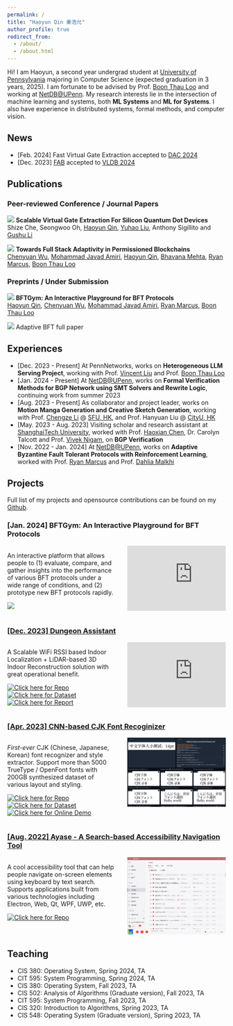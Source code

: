 ```yaml
---
permalink: /
title: "Haoyun Qin 秦浩允"
author_profile: true
redirect_from: 
  - /about/
  - /about.html
---
```


Hi! I am Haoyun, a second year undergrad student at [University of Pennsylvania](https://upenn.edu) majoring in Computer Science (expected graduation in 3 years, 2025). I am fortunate to be advised by Prof. [Boon Thau Loo](https://boonloo.cis.upenn.edu/) and working at [NetDB@UPenn](https://netdb.cis.upenn.edu/). My research interests lie in the intersection of machine learning and systems, both **ML Systems** and **ML for Systems**. I also have experience in distributed systems, formal methods, and computer vision.

## News

* [Feb. 2024] Fast Virtual Gate Extraction accepted to [DAC 2024](https://www.dac.com/)
* [Dec. 2023] [FAB](https://scholar.google.com/citations?view_op=view_citation&hl=zh-CN&user=OuneFS8AAAAJ&citation_for_view=OuneFS8AAAAJ:u5HHmVD_uO8C) accepted to [VLDB 2024](https://vldb.org/2024/)

## Publications

### Peer-reviewed Conference / Journal Papers

[![](https://img.shields.io/badge/DAC-2024-blue?style=flat-square)](https://www.dac.com/) **Scalable Virtual Gate Extraction For Silicon Quantum Dot Devices**<br>
Shize Che, Seongwoo Oh, <ins>Haoyun Qin</ins>, [Yuhao Liu](https://acasta-yhliu.github.io/), Anthony Sigillito and [Gushu Li](https://sites.google.com/view/gushuli)

[![](https://img.shields.io/badge/VLDB-2024-blue?style=flat-square)](https://vldb.org/2024/) **Towards Full Stack Adaptivity in Permissioned Blockchains**<br>
[Chenyuan Wu](https://chenyuanwu.com/), [Mohammad Javad Amiri](https://www3.cs.stonybrook.edu/~amiri/), <ins>Haoyun Qin</ins>, [Bhavana Mehta](https://www.linkedin.com/in/bmehta5/), [Ryan Marcus](https://rmarcus.info/blog/), [Boon Thau Loo](https://boonloo.cis.upenn.edu/)

### Preprints / Under Submission

[![](https://img.shields.io/badge/VLDB-2024-blue?style=flat-square)](https://vldb.org/2024/) **BFTGym: An Interactive Playground for BFT Protocols**<br>
<ins>Haoyun Qin</ins>, [Chenyuan Wu](https://chenyuanwu.com/), [Mohammad Javad Amiri](https://www3.cs.stonybrook.edu/~amiri/), [Ryan Marcus](https://rmarcus.info/blog/), [Boon Thau Loo](https://boonloo.cis.upenn.edu/)

[![](https://img.shields.io/badge/NSDI-2025-blue?style=flat-square)](https://www.usenix.org/conference/nsdi25) Adaptive BFT full paper 

## Experiences

* [Dec. 2023 - Present] At PennNetworks, works on **Heterogeneous LLM Serving Project**, working with Prof. [Vincent Liu](https://vincen.tl) and Prof. [Boon Thau Loo](https://boonloo.cis.upenn.edu/)
* [Jan. 2024 - Present] At [NetDB@UPenn](https://netdb.cis.upenn.edu/), works on **Formal Verification Methods for BGP Network using SMT Solvers and Rewrite Logic**, continuing work from summer 2023
* [Aug. 2023 - Present] As collaborator and project leader, works on **Motion Manga Generation and Creative Sketch Generation**, working with Prof. [Chengze Li](https://moeka.me/) @ [SFU, HK](https://www.sfu.edu.hk/en/), and Prof. Hanyuan Liu @ [CityU, HK](https://www.cityu.edu.hk/)
* [May. 2023 - Aug. 2023] Visiting scholar and research assistant at [ShanghaiTech University](https://www.shanghaitech.edu.cn/eng/), worked with Prof. [Haoxian Chen](https://faculty.sist.shanghaitech.edu.cn/hxchen/), Dr. Carolyn Talcott and Prof. [Vivek Nigam](https://nigam.info/), on **BGP Verification**
* [Nov. 2022 - Jan. 2024] At [NetDB@UPenn](https://netdb.cis.upenn.edu/), works on **Adaptive Byzantine Fault Tolerant Protocols with Reinforcement Learning**, worked with Prof. [Ryan Marcus](https://rmarcus.info/blog/) and Prof. [Dahlia Malkhi](https://malkhi.com/)

## Projects

Full list of my projects and opensource contributions can be found on my [Github](https://github.com/JeffersonQin).

### [Jan. 2024] BFTGym: An Interactive Playground for BFT Protocols

<div style="overflow: auto">
  <div style="float: left; width: 50%;">
      <p>
        An interactive platform that allows people to (1) evaluate, compare, and gather insights into the performance of various BFT protocols under a wide range of conditions, and (2) prototype new BFT protocols rapidly.
      </p>
      <p>
        <img src="https://img.shields.io/badge/coming%20soon-black.svg?logo=github"/>
      </p>
  </div>
  <div style="float: right; width: 45%;">
      <iframe src="https://www.youtube.com/embed/o5LaGXNiyCo?si=L57Vm1uTsce2AjoC" title="YouTube video player" frameborder="0" allow="accelerometer; autoplay; clipboard-write; encrypted-media; gyroscope; picture-in-picture; web-share" referrerpolicy="strict-origin-when-cross-origin" allowfullscreen></iframe>
  </div>
</div>


### [[Dec. 2023] Dungeon Assistant](https://github.com/JeffersonQin/DungeonAssistant)

<div style="overflow: auto">
  <div style="float: left; width: 50%;">
      <p>
        A Scalable WiFi RSSI based Indoor Localization + LiDAR-based 3D Indoor Reconstruction solution with great operational benefit.
      </p>
      <p>
        <a href="https://github.com/JeffersonQin/DungeonAssistant"><img alt="Click here for Repo" src="https://img.shields.io/github/stars/JeffersonQin/DungeonAssistant?style=social"/></a>
        <a href="https://huggingface.co/datasets/gyrojeff/DungeonAssistant"><img alt="Click here for Dataset" src="https://img.shields.io/badge/🤗-Dataset-blue.svg"/></a>
        <a href="https://github.com/JeffersonQin/DungeonAssistant/blob/master/report.pdf"><img alt="Click here for Report" src="https://img.shields.io/badge/pdf-report-blue.svg"/></a>
      </p>
  </div>
  <div style="float: right; width: 45%;">
      <iframe src="https://www.youtube.com/embed/XT8v7n0ZuOk?si=6VIK2bnJ5fObnwTx" title="YouTube video player" frameborder="0" allow="accelerometer; autoplay; clipboard-write; encrypted-media; gyroscope; picture-in-picture; web-share" referrerpolicy="strict-origin-when-cross-origin" allowfullscreen></iframe>
  </div>
</div>

### [[Apr. 2023] CNN-based CJK Font Recoginizer](https://github.com/JeffersonQin/YuzuMarker.FontDetection)

<div style="overflow: auto">
  <div style="float: left; width: 50%;">
      <p>
        <i>First-ever</i> CJK (Chinese, Japanese, Korean) font recognizer and style extractor. Support more than 5000 TrueType / OpenFont fonts with 200GB synthesized dataset of various layout and styling.
      </p>
      <p>
        <a href="https://github.com/JeffersonQin/YuzuMarker.FontDetection"><img alt="Click here for Repo" src="https://img.shields.io/github/stars/JeffersonQin/YuzuMarker.FontDetection?style=social"/></a>
        <a href="https://huggingface.co/datasets/gyrojeff/YuzuMarker.FontDetection/tree/master"><img alt="Click here for Dataset" src="https://img.shields.io/badge/🤗-Dataset-blue.svg"/></a>
        <a href="https://huggingface.co/spaces/gyrojeff/YuzuMarker.FontDetection"><img alt="Click here for Online Demo" src="https://img.shields.io/badge/🤗-Online%20Demo-blue.svg"/></a>
      </p>
  </div>
  <div style="float: right; width: 45%;">
      <img src="images/font.png">
  </div>
</div>

### [[Aug. 2022] Ayase - A Search-based Accessibility Navigation Tool](https://github.com/JeffersonQin/Ayase)

<div style="overflow: auto">
  <div style="float: left; width: 50%;">
      <p>
        A cool accessibility tool that can help people navigate on-screen elements using keyboard by text search. Supports applications built from various technologies including Electron, Web, Qt, WPF, UWP, etc.
      </p>
      <p>
        <a href="https://github.com/JeffersonQin/Ayase"><img alt="Click here for Repo" src="https://img.shields.io/github/stars/JeffersonQin/Ayase?style=social"/></a>
      </p>
  </div>
  <div style="float: right; width: 45%;">
      <img src="https://raw.githubusercontent.com/JeffersonQin/Ayase/master/imgs/netease-music.gif">
  </div>
</div>

## Teaching

* CIS 380: Operating System, Spring 2024, TA
* CIT 595: System Programming, Spring 2024, TA
* CIS 380: Operating System, Fall 2023, TA
* CIS 502: Analysis of Algorithms (Graduate version), Fall 2023, TA
* CIT 595: System Programming, Fall 2023, TA
* CIS 320: Introduction to Algorithms, Spring 2023, TA
* CIS 548: Operating System (Graduate version), Spring 2023, TA
